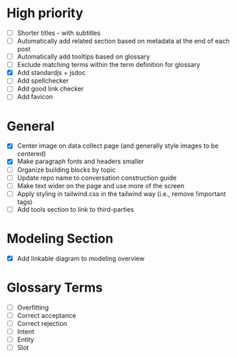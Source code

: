# High priority
- [ ] Shorter titles - with subtitles
- [ ] Automatically add related section based on metadata at the end of each post
- [ ] Automatically add tooltips based on glossary
- [ ] Exclude matching terms within the term definition for glossary
- [X] Add standardjs + jsdoc
- [ ] Add spellchecker
- [ ] Add good link checker
- [ ] Add favicon

# General
- [X] Center image on data collect page (and generally style images to be centered)
- [X] Make paragraph fonts and headers smaller
- [ ] Organize building blocks by topic
- [ ] Update repo name to conversation construction guide
- [ ] Make text wider on the page and use more of the screen
- [ ] Apply styling in tailwind.css in the tailwind way (i.e., remove !important tags)
- [ ] Add tools section to link to third-parties

# Modeling Section
- [X] Add linkable diagram to modeling overview

# Glossary Terms
- [ ] Overfitting
- [ ] Correct acceptance
- [ ] Correct rejection
- [ ] Intent
- [ ] Entity
- [ ] Slot